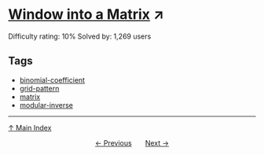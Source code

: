 # [Window into a Matrix](https://projecteuler.net/problem=743) ↗️

Difficulty rating: 10%
Solved by: 1,269 users
## Tags

- [binomial-coefficient](../tags/binomial-coefficient.md)
- [grid-pattern](../tags/grid-pattern.md)
- [matrix](../tags/matrix.md)
- [modular-inverse](../tags/modular-inverse.md)



---

[↑ Main Index](../README.md)


<div align=center><a href='742.md'>← Previous</a> &nbsp;&nbsp; &nbsp;&nbsp;  <a href='744.md'>Next →</a></div>
